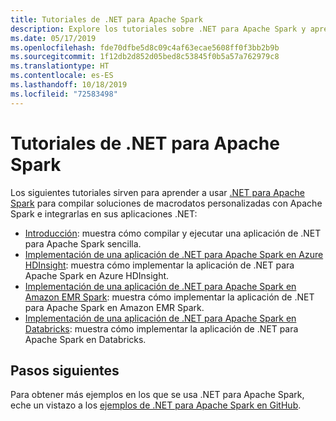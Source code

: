 ```yaml
---
title: Tutoriales de .NET para Apache Spark
description: Explore los tutoriales sobre .NET para Apache Spark y aprenda a integrar Apache Spark en sus aplicaciones .NET.
ms.date: 05/17/2019
ms.openlocfilehash: fde70dfbe5d8c09c4af63ecae5608ff0f3bb2b9b
ms.sourcegitcommit: 1f12db2d852d05bed8c53845f0b5a57a762979c8
ms.translationtype: HT
ms.contentlocale: es-ES
ms.lasthandoff: 10/18/2019
ms.locfileid: "72583498"
---
```

# <a name="net-for-apache-spark-tutorials"></a>Tutoriales de .NET para Apache Spark

Los siguientes tutoriales sirven para aprender a usar [.NET para Apache Spark](../index.yml) para compilar soluciones de macrodatos personalizadas con Apache Spark e integrarlas en sus aplicaciones .NET:

* [Introducción](get-started.md): muestra cómo compilar y ejecutar una aplicación de .NET para Apache Spark sencilla.
* [Implementación de una aplicación de .NET para Apache Spark en Azure HDInsight](hdinsight-deployment.md): muestra cómo implementar la aplicación de .NET para Apache Spark en Azure HDInsight.
* [Implementación de una aplicación de .NET para Apache Spark en Amazon EMR Spark](amazon-emr-spark-deployment.md): muestra cómo implementar la aplicación de .NET para Apache Spark en Amazon EMR Spark.
* [Implementación de una aplicación de .NET para Apache Spark en Databricks](databricks-deployment.md): muestra cómo implementar la aplicación de .NET para Apache Spark en Databricks.

## <a name="next-steps"></a>Pasos siguientes

Para obtener más ejemplos en los que se usa .NET para Apache Spark, eche un vistazo a los [ejemplos de .NET para Apache Spark en GitHub](https://github.com/dotnet/spark#samples).
